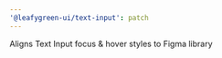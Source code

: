 ```yaml
---
'@leafygreen-ui/text-input': patch
---
```


Aligns Text Input focus & hover styles to Figma library
